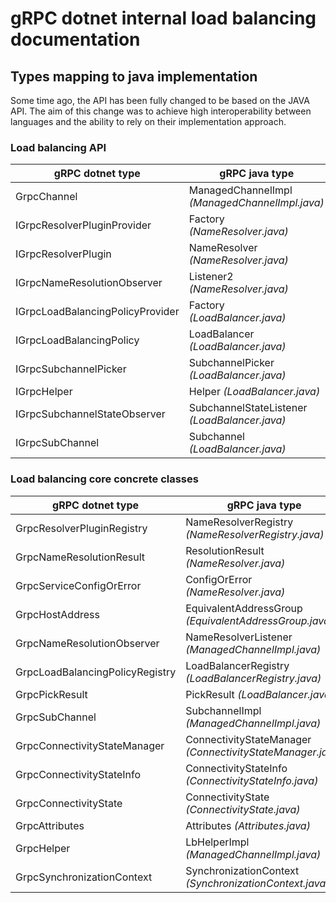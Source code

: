 # gRPC dotnet internal load balancing documentation

## Types mapping to java implementation

Some time ago, the API has been fully changed to be based on the JAVA API. The aim of this change was to achieve high interoperability between languages and the ability to rely on their implementation approach. 

### Load balancing API
gRPC dotnet type| gRPC java type
---|---
GrpcChannel | ManagedChannelImpl _(ManagedChannelImpl.java)_
IGrpcResolverPluginProvider | Factory _(NameResolver.java)_
IGrpcResolverPlugin | NameResolver _(NameResolver.java)_
IGrpcNameResolutionObserver | Listener2 _(NameResolver.java)_
IGrpcLoadBalancingPolicyProvider | Factory _(LoadBalancer.java)_
IGrpcLoadBalancingPolicy | LoadBalancer _(LoadBalancer.java)_
IGrpcSubchannelPicker | SubchannelPicker _(LoadBalancer.java)_
IGrpcHelper | Helper _(LoadBalancer.java)_
IGrpcSubchannelStateObserver | SubchannelStateListener _(LoadBalancer.java)_
IGrpcSubChannel | Subchannel _(LoadBalancer.java)_

### Load balancing core concrete classes
gRPC dotnet type| gRPC java type
---|---
GrpcResolverPluginRegistry | NameResolverRegistry _(NameResolverRegistry.java)_
GrpcNameResolutionResult | ResolutionResult _(NameResolver.java)_
GrpcServiceConfigOrError | ConfigOrError _(NameResolver.java)_
GrpcHostAddress | EquivalentAddressGroup _(EquivalentAddressGroup.java)_
GrpcNameResolutionObserver | NameResolverListener _(ManagedChannelImpl.java)_
GrpcLoadBalancingPolicyRegistry | LoadBalancerRegistry _(LoadBalancerRegistry.java)_
GrpcPickResult | PickResult _(LoadBalancer.java)_
GrpcSubChannel | SubchannelImpl _(ManagedChannelImpl.java)_
GrpcConnectivityStateManager | ConnectivityStateManager _(ConnectivityStateManager.java)_
GrpcConnectivityStateInfo | ConnectivityStateInfo _(ConnectivityStateInfo.java)_
GrpcConnectivityState | ConnectivityState _(ConnectivityState.java)_
GrpcAttributes | Attributes _(Attributes.java)_
GrpcHelper | LbHelperImpl _(ManagedChannelImpl.java)_
GrpcSynchronizationContext | SynchronizationContext _(SynchronizationContext.java)_
